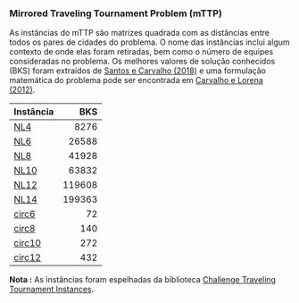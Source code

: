 ### Mirrored Traveling Tournament Problem (mTTP)

As instâncias do mTTP são matrizes quadrada com as distâncias entre todos os pares de cidades do problema. O nome das instâncias inclui algum contexto de onde elas foram retiradas, bem como o número de equipes consideradas no problema. Os melhores valores de solução conhecidos (BKS) foram extraídos de [Santos e Carvalho (2018)](https://proceedings.science/sbpo/papers/algoritmo-genetico-aplicado-a-otimizacao-do-planejamento-de-torneios-esportivos) e uma formulação matemática do problema pode ser encontrada em [Carvalho e Lorena (2012)](https://www.sciencedirect.com/science/article/abs/pii/S0360835212001726).

| Instância | BKS    |
|-----------|-------:|
|[NL4](instancias/N4.txt)             | 8276   |
|[NL6](instancias/N6.txt)             | 26588  |
|[NL8](instancias/N8.txt)             | 41928  |
|[NL10](instancias/N10.txt)           | 63832  |
|[NL12](instancias/N12.txt)           | 119608 |
|[NL14](instancias/N14.txt)           | 199363 |
|[circ6](instancias/circ6.txt)        | 72     |
|[circ8](instancias/circ8.txt)        | 140    |
|[circ10](instancias/circ10.txt)      | 272    |
|[circ12](instancias/circ12.txt)      | 432    |

__Nota :__ As instâncias foram espelhadas da biblioteca [Challenge Traveling Tournament Instances](https://mat.gsia.cmu.edu/TOURN/).
